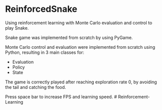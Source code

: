 # ReinforcedSnake

Using reinforcement learning with Monte Carlo evaluation and control to play Snake.

Snake game was implemented from scratch by using PyGame.

Monte Carlo control and evaluation were implemented from scratch using Python, resulting in 3 main classes for:
- Evaluation
- Policy
- State

The game is correctly played after reaching exploration rate 0, by avoiding the tail and catching the food.

Press space bar to increase FPS and learning speed.
#   R e i n f o r c e m e n t - L e a r n i n g  
 